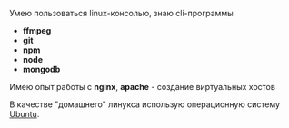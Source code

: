 Умею пользоваться linux-консолью, знаю cli-программы

* **ffmpeg**
* **git**
* **npm**
* **node**
* **mongodb**

Имею опыт работы с **nginx**, **apache** - создание виртуальных хостов

В качестве "домашнего" линукса использую операционную систему [Ubuntu][ubuntu].

[ubuntu]: <http://ubuntu.com> "Ubuntu"
